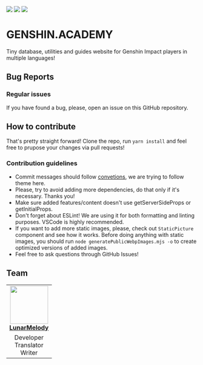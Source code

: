 ![](https://img.shields.io/badge/MPL%202.0-000?style=for-the-badge&logo=mozilla&logoColor=FFF)
![](https://img.shields.io/badge/React-20232A?style=for-the-badge&logo=react&logoColor=61DAFB)
![](https://img.shields.io/badge/Node.js-43853D?style=for-the-badge&logo=node.js&logoColor=white)

# GENSHIN.ACADEMY

Tiny database, utilities and guides website for Genshin Impact players in multiple languages!

## Bug Reports

### Regular issues

If you have found a bug, please, open an issue on this GitHub repository.

## How to contribute

That's pretty straight forward! Clone the repo, run `yarn install` and feel free to prupose your changes via pull requests! 

### Contribution guidelines
 
 - Commit messages should follow [convetions](https://www.conventionalcommits.org/), we are trying to follow theme here.
 - Please, try to avoid adding more dependencies, do that only if it's necessary. Thanks you!
 - Make sure added features/content doesn't use getServerSideProps or getInitialProps.
 - Don't forget about ESLint! We are using it for both formatting and linting purposes. VSCode is highly recommended.
 - If you want to add more static images, please, check out `StaticPicture` component and see how it works. Before doing anything with static images, you should run `node generatePublicWebpImages.mjs -o` to create optimized versions of added images. 
 - Feel free to ask questions through GitHub Issues!

## Team

<table>
    <tr>
    <td align="center">
        <a href="https://github.com/LunarMelody">
            <img src="https://github.com/LunarMelody" width="100px;" alt=""/>
            <br />
            <b>LunarMelody</b>
        </a>
    </td>
    </tr>
    <tr>
    <td align="center">
        Developer<br/>
        Translator<br/>
        Writer
    </td>
    </tr>
</table>

